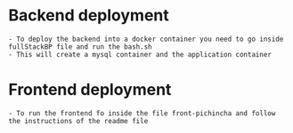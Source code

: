 
# Backend deployment 
   
    - To deploy the backend into a docker container you need to go inside fullStackBP file and run the bash.sh
    - This will create a mysql container and the application container

# Frontend deployment

    - To run the frontend fo inside the file front-pichincha and follow the instructions of the readme file 

    


